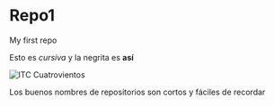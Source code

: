 # Repo1
My first repo

Esto es _cursiva_ y la negrita es **así**

![ITC Cuatrovientos](http://www.cuatrovientos.org/images/logo2.png)

Los buenos nombres de repositorios son cortos y fáciles de recordar
